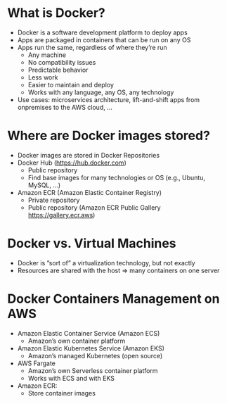 # What is Docker?

- Docker is a software development platform to deploy apps
- Apps are packaged in containers that can be run on any OS
- Apps run the same, regardless of where they’re run
  - Any machine
  - No compatibility issues
  - Predictable behavior
  - Less work
  - Easier to maintain and deploy
  - Works with any language, any OS, any technology
- Use cases: microservices architecture, lift-and-shift apps from onpremises to the AWS cloud, …

# Where are Docker images stored?

- Docker images are stored in Docker Repositories
- Docker Hub (https://hub.docker.com)
  - Public repository
  - Find base images for many technologies or OS (e.g., Ubuntu, MySQL, …)
- Amazon ECR (Amazon Elastic Container Registry)
  - Private repository
  - Public repository (Amazon ECR Public Gallery https://gallery.ecr.aws)

# Docker vs. Virtual Machines

- Docker is ”sort of” a virtualization technology, but not exactly
- Resources are shared with the host => many containers on one server

# Docker Containers Management on AWS

- Amazon Elastic Container Service (Amazon ECS)
  - Amazon’s own container platform
- Amazon Elastic Kubernetes Service (Amazon EKS)
  - Amazon’s managed Kubernetes (open source)
- AWS Fargate
  - Amazon’s own Serverless container platform
  - Works with ECS and with EKS
- Amazon ECR:
  - Store container images
